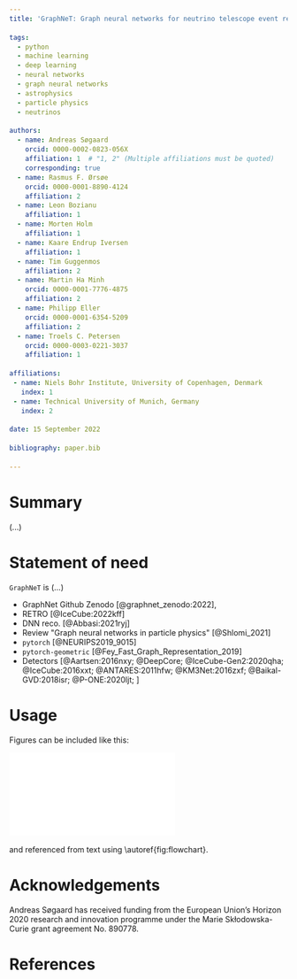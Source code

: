 ```yaml
---
title: 'GraphNeT: Graph neural networks for neutrino telescope event reconstruction'

tags:
  - python
  - machine learning
  - deep learning
  - neural networks
  - graph neural networks
  - astrophysics
  - particle physics
  - neutrinos

authors:
  - name: Andreas Søgaard
    orcid: 0000-0002-0823-056X
    affiliation: 1  # "1, 2" (Multiple affiliations must be quoted)
    corresponding: true
  - name: Rasmus F. Ørsøe
    orcid: 0000-0001-8890-4124
    affiliation: 2
  - name: Leon Bozianu
    affiliation: 1
  - name: Morten Holm
    affiliation: 1
  - name: Kaare Endrup Iversen
    affiliation: 1
  - name: Tim Guggenmos
    affiliation: 2
  - name: Martin Ha Minh
    orcid: 0000-0001-7776-4875
    affiliation: 2
  - name: Philipp Eller
    orcid: 0000-0001-6354-5209
    affiliation: 2
  - name: Troels C. Petersen
    orcid: 0000-0003-0221-3037
    affiliation: 1

affiliations:
 - name: Niels Bohr Institute, University of Copenhagen, Denmark
   index: 1
 - name: Technical University of Munich, Germany
   index: 2

date: 15 September 2022

bibliography: paper.bib

---
```


# Summary

(...)

# Statement of need

`GraphNeT` is (...)

* GraphNet Github Zenodo [@graphnet_zenodo:2022],
* RETRO [@IceCube:2022kff]
* DNN reco. [@Abbasi:2021ryj]
* Review "Graph neural networks in particle physics" [@Shlomi_2021]
* `pytorch` [@NEURIPS2019_9015]
* `pytorch-geometric` [@Fey_Fast_Graph_Representation_2019]
* Detectors [@Aartsen:2016nxy; @DeepCore; @IceCube-Gen2:2020qha; @IceCube:2016xxt; @ANTARES:2011hfw; @KM3Net:2016zxf; @Baikal-GVD:2018isr; @P-ONE:2020ljt; ]

# Usage


Figures can be included like this:

![High-level overview of a typical workflow using `GraphNeT`. Domain-specific data is converted and read using the components in `graphnet.data`. Models are configured, build, trained, and logged using the components in `graphnet.models`. Finally, trained models are deployed to a domain-specific reconstruction chain, yielding predictions, using the components in `graphnet.deployment`.\label{fig:flowchart}](flowchart.pdf)

and referenced from text using \autoref{fig:flowchart}.


# Acknowledgements

Andreas Søgaard has received funding from the European Union’s Horizon 2020 research and innovation programme under the Marie Skłodowska-Curie grant agreement No. 890778.

# References